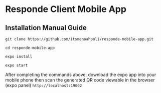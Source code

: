 # Responde Client Mobile App

## Installation Manual Guide

```
git clone https://github.com/itsmenoahpoli/responde-mobile-app.git

cd responde-mobile-app

expo install

expo start
```

After completing the commands above, download the expo app into your mobile phone then scan the generated QR code
viewable in the browser (expo panel) `http://localhost:19002`
